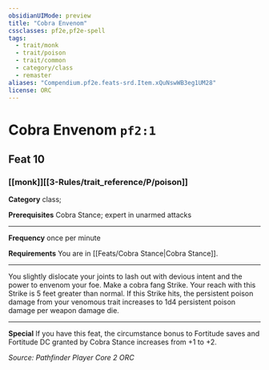 ```yaml
---
obsidianUIMode: preview
title: "Cobra Envenom"
cssclasses: pf2e,pf2e-spell
tags:
  - trait/monk
  - trait/poison
  - trait/common
  - category/class
  - remaster
aliases: "Compendium.pf2e.feats-srd.Item.xQuNswWB3eg1UM28"
license: ORC
---
```

# Cobra Envenom `pf2:1`
## Feat 10
### [[monk]][[3-Rules/trait_reference/P/poison]]

**Category** class; 



**Prerequisites** Cobra Stance; expert in unarmed attacks
* * *
**Frequency** once per minute

**Requirements** You are in [[Feats/Cobra Stance|Cobra Stance]].

* * *

You slightly dislocate your joints to lash out with devious intent and the power to envenom your foe. Make a cobra fang Strike. Your reach with this Strike is 5 feet greater than normal. If this Strike hits, the persistent poison damage from your venomous trait increases to 1d4 persistent poison damage per weapon damage die.

* * *

**Special** If you have this feat, the circumstance bonus to Fortitude saves and Fortitude DC granted by Cobra Stance increases from +1 to +2.

*Source: Pathfinder Player Core 2*
*ORC*